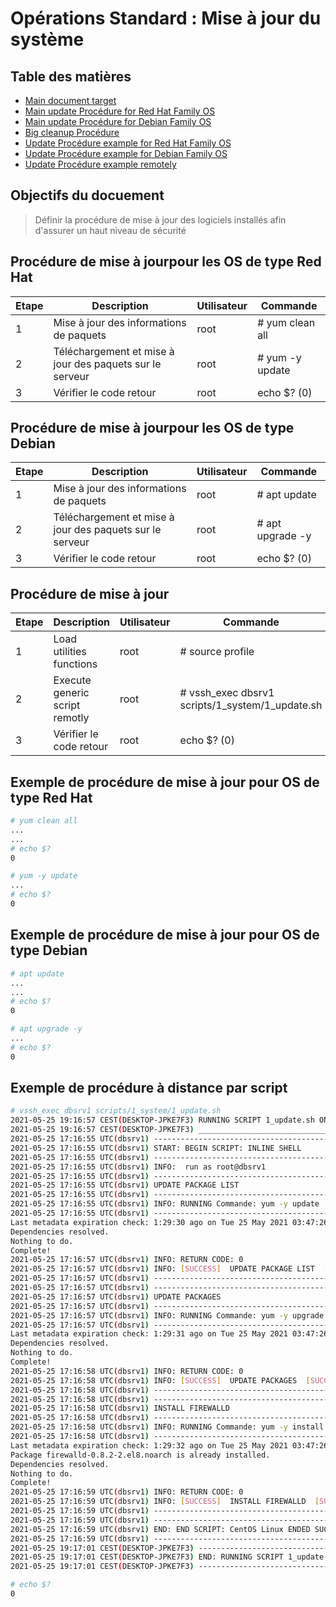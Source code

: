 # Opérations Standard : Mise à jour du système

## Table des matières
- [Main document target](#main-document-target)
- [Main update Procédure for Red Hat Family OS](#main-update-Procédure-for-red-hat-family-os)
- [Main update Procédure for Debian Family OS](#main-update-Procédure-for-debian-family-os)
- [Big cleanup Procédure](#big-cleanup-Procédure)
- [Update Procédure example for Red Hat Family OS](#update-Procédure-example-for-red-hat-family-os)
- [Update Procédure example for Debian Family OS](#update-Procédure-example-for-debian-family-os)
- [Update Procédure example remotely](#update-Procédure-example-remotely)

## Objectifs du docuement

> Définir la procédure de mise à jour des logiciels installés afin d'assurer un haut niveau de sécurité

## Procédure de mise à jourpour les OS de type Red Hat
| Etape | Description | Utilisateur | Commande |
| --- | --- | --- | --- |
| 1 | Mise à jour des informations de paquets | root | # yum clean all |
| 2 | Téléchargement et mise à jour des paquets sur le serveur | root | # yum -y update |
| 3 | Vérifier le code retour  | root | echo $? (0) |

## Procédure de mise à jourpour les OS de type Debian
| Etape | Description | Utilisateur | Commande |
| --- | --- | --- | --- |
| 1 | Mise à jour des informations de paquets | root | # apt update |
| 2 | Téléchargement et mise à jour des paquets sur le serveur | root | # apt upgrade -y |
| 3 | Vérifier le code retour  | root | echo $? (0) |

## Procédure de mise à jour
| Etape | Description | Utilisateur | Commande |
| --- | --- | --- | --- |
| 1 | Load utilities functions  | root | # source profile |
| 2 | Execute generic script remotly  | root | # vssh_exec dbsrv1 scripts/1_system/1_update.sh |
| 3 | Vérifier le code retour  | root | echo $? (0) |

## Exemple de procédure de mise à jour pour OS de type Red Hat
```bash
# yum clean all
...
...
# echo $?
0

# yum -y update
...
# echo $?
0
```

##   Exemple de procédure de mise à jour pour OS de type Debian 
```bash
# apt update
...
...
# echo $?
0

# apt upgrade -y
...
# echo $?
0
```

##  Exemple de procédure à distance par script
```bash
# vssh_exec dbsrv1 scripts/1_system/1_update.sh
2021-05-25 19:16:57 CEST(DESKTOP-JPKE7F3) RUNNING SCRIPT 1_update.sh ON dbsrv1(192.168.33.191) SERVER
2021-05-25 19:16:57 CEST(DESKTOP-JPKE7F3) _____________________________________________________________________________
2021-05-25 17:16:55 UTC(dbsrv1) -----------------------------------------------------------------------------
2021-05-25 17:16:55 UTC(dbsrv1) START: BEGIN SCRIPT: INLINE SHELL
2021-05-25 17:16:55 UTC(dbsrv1) -----------------------------------------------------------------------------
2021-05-25 17:16:55 UTC(dbsrv1) INFO:  run as root@dbsrv1
2021-05-25 17:16:55 UTC(dbsrv1) -----------------------------------------------------------------------------
2021-05-25 17:16:55 UTC(dbsrv1) UPDATE PACKAGE LIST
2021-05-25 17:16:55 UTC(dbsrv1) -----------------------------------------------------------------------------
2021-05-25 17:16:55 UTC(dbsrv1) INFO: RUNNING Commande: yum -y update
2021-05-25 17:16:55 UTC(dbsrv1) -----------------------------------------------------------------------------
Last metadata expiration check: 1:29:30 ago on Tue 25 May 2021 03:47:26 PM UTC.
Dependencies resolved.
Nothing to do.
Complete!
2021-05-25 17:16:57 UTC(dbsrv1) INFO: RETURN CODE: 0
2021-05-25 17:16:57 UTC(dbsrv1) INFO: [SUCCESS]  UPDATE PACKAGE LIST  [SUCCESS]
2021-05-25 17:16:57 UTC(dbsrv1) -----------------------------------------------------------------------------
2021-05-25 17:16:57 UTC(dbsrv1) -----------------------------------------------------------------------------
2021-05-25 17:16:57 UTC(dbsrv1) UPDATE PACKAGES
2021-05-25 17:16:57 UTC(dbsrv1) -----------------------------------------------------------------------------
2021-05-25 17:16:57 UTC(dbsrv1) INFO: RUNNING Commande: yum -y upgrade
2021-05-25 17:16:57 UTC(dbsrv1) -----------------------------------------------------------------------------
Last metadata expiration check: 1:29:31 ago on Tue 25 May 2021 03:47:26 PM UTC.
Dependencies resolved.
Nothing to do.
Complete!
2021-05-25 17:16:58 UTC(dbsrv1) INFO: RETURN CODE: 0
2021-05-25 17:16:58 UTC(dbsrv1) INFO: [SUCCESS]  UPDATE PACKAGES  [SUCCESS]
2021-05-25 17:16:58 UTC(dbsrv1) -----------------------------------------------------------------------------
2021-05-25 17:16:58 UTC(dbsrv1) -----------------------------------------------------------------------------
2021-05-25 17:16:58 UTC(dbsrv1) INSTALL FIREWALLD
2021-05-25 17:16:58 UTC(dbsrv1) -----------------------------------------------------------------------------
2021-05-25 17:16:58 UTC(dbsrv1) INFO: RUNNING Commande: yum -y install firewalld
2021-05-25 17:16:58 UTC(dbsrv1) -----------------------------------------------------------------------------
Last metadata expiration check: 1:29:32 ago on Tue 25 May 2021 03:47:26 PM UTC.
Package firewalld-0.8.2-2.el8.noarch is already installed.
Dependencies resolved.
Nothing to do.
Complete!
2021-05-25 17:16:59 UTC(dbsrv1) INFO: RETURN CODE: 0
2021-05-25 17:16:59 UTC(dbsrv1) INFO: [SUCCESS]  INSTALL FIREWALLD  [SUCCESS]
2021-05-25 17:16:59 UTC(dbsrv1) -----------------------------------------------------------------------------
2021-05-25 17:16:59 UTC(dbsrv1) -----------------------------------------------------------------------------
2021-05-25 17:16:59 UTC(dbsrv1) END: END SCRIPT: CentOS Linux ENDED SUCCESSFULLY
2021-05-25 17:16:59 UTC(dbsrv1) -----------------------------------------------------------------------------
2021-05-25 19:17:01 CEST(DESKTOP-JPKE7F3) -----------------------------------------------------------------------------
2021-05-25 19:17:01 CEST(DESKTOP-JPKE7F3) END: RUNNING SCRIPT 1_update.sh ON dbsrv1(192.168.33.191) SERVER ENDED SUCCESSFULLY
2021-05-25 19:17:01 CEST(DESKTOP-JPKE7F3) -----------------------------------------------------------------------------

# echo $?
0

```
